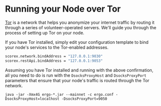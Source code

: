 # Running your Node over Tor

[Tor](https://www.torproject.org/download/tor/) is a network that helps you anonymize your internet traffic by routing it through a series of volunteer-operated servers. We'll guide you through the process of setting up Tor on your node.


If you have Tor installed, simply edit your configuration template to bind your node's services to the Tor-enabled addresses. 

```bash
scorex.network.bindAddress = "127.0.0.1:9030"
scorex.restApi.bindAddress = "127.0.0.1:9053"
```

Assuming you have Tor installed and running with the above confirmation, all you need to do is run with the `DsocksProxyHost` and `DsocksProxyPort` parameters that ensure that your node's traffic is routed through the Tor network.

```
java -jar -Xmx4G ergo-*.jar --mainnet -c ergo.conf -DsocksProxyHost=localhost -DsocksProxyPort=9050
```
